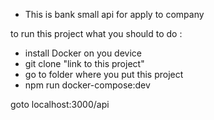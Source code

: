 - This is bank small api for apply to company

to run this project what you should to do :
- install Docker on you device
- git clone "link to this project"
- go to folder where you put this project
- npm run docker-compose:dev

goto localhost:3000/api



